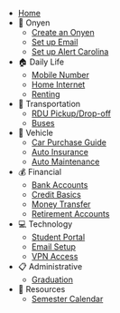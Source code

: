 * [Home](/)
* 🪪 Onyen
  * [Create an Onyen](onyen/create-onyen.md)
  * [Set up Email](onyen/setup-email.md)
  * [Set up Alert Carolina](onyen/setup-alert-carolina.md)
* 🏠 Daily Life
  * [Mobile Number](daily/comm.md)
  * [Home Internet](daily/broadband.md)
  * [Renting](daily/rental.md)
* 🚗 Transportation
  * [RDU Pickup/Drop-off](transport/rdu-pickup.md)
  * [Buses](transport/buses.md)
* 🚗 Vehicle
  * [Car Purchase Guide](vehicle/car-purchase.md)
  * [Auto Insurance](vehicle/auto-insurance.md)
  * [Auto Maintenance](vehicle/auto-maintenance.md)
* 💰 Financial
  * [Bank Accounts](finance/bank.md)
  * [Credit Basics](finance/credit.md)
  * [Money Transfer](finance/money-transfer.md)
  * [Retirement Accounts](finance/retire.md)
* 💻 Technology
  * [Student Portal](tech/student-portal.md)
  * [Email Setup](tech/email-setup.md)
  * [VPN Access](tech/vpn-access.md)
* 📋 Administrative
  * [Graduation](admin/graduation.md)
* 📅 Resources
  * [Semester Calendar](resources/semester-calendar.md)
